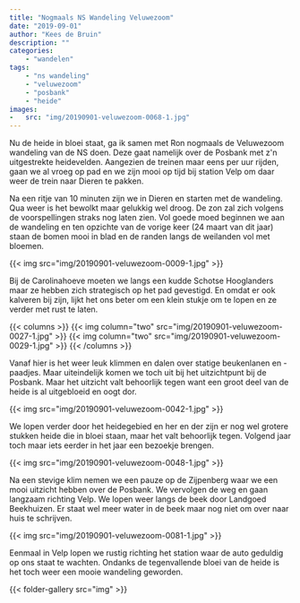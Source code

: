 ```yaml
---
title: "Nogmaals NS Wandeling Veluwezoom"
date: "2019-09-01"
author: "Kees de Bruin"
description: ""
categories:
    - "wandelen"
tags:
    - "ns wandeling"
    - "veluwezoom"
    - "posbank"
    - "heide"
images:
-   src: "img/20190901-veluwezoom-0068-1.jpg"
---
```


Nu de heide in bloei staat, ga ik samen met Ron nogmaals de Veluwezoom wandeling van de NS doen. Deze gaat namelijk over de Posbank met z'n uitgestrekte heidevelden. Aangezien de treinen maar eens per uur rijden, gaan we al vroeg op pad en we zijn mooi op tijd bij station Velp om daar weer de trein naar Dieren te pakken.

Na een ritje van 10 minuten zijn we in Dieren en starten met de wandeling. Qua weer is het bewolkt maar gelukkig wel droog. De zon zal zich volgens de voorspellingen straks nog laten zien. Vol goede moed beginnen we aan de wandeling en ten opzichte van de vorige keer (24 maart van dit jaar) staan de bomen mooi in blad en de randen langs de weilanden vol met bloemen.

{{< img src="img/20190901-veluwezoom-0009-1.jpg" >}}

Bij de Carolinahoeve moeten we langs een kudde Schotse Hooglanders maar ze hebben zich strategisch op het pad gevestigd. En omdat er ook kalveren bij zijn, lijkt het ons beter om een klein stukje om te lopen en ze verder met rust te laten.

{{< columns >}}
    {{< img column="two" src="img/20190901-veluwezoom-0027-1.jpg" >}}
    {{< img column="two" src="img/20190901-veluwezoom-0029-1.jpg" >}}
{{< /columns >}}

Vanaf hier is het weer leuk klimmen en dalen over statige beukenlanen en -paadjes. Maar uiteindelijk komen we toch uit bij het uitzichtpunt bij de Posbank. Maar het uitzicht valt behoorlijk tegen want een groot deel van de heide is al uitgebloeid en oogt dor.

{{< img src="img/20190901-veluwezoom-0042-1.jpg" >}}

We lopen verder door het heidegebied en her en der zijn er nog wel grotere stukken heide die in bloei staan, maar het valt behoorlijk tegen. Volgend jaar toch maar iets eerder in het jaar een bezoekje brengen.

{{< img src="img/20190901-veluwezoom-0048-1.jpg" >}}

Na een stevige klim nemen we een pauze op de Zijpenberg waar we een mooi uitzicht hebben over de Posbank. We vervolgen de weg en gaan langzaam richting Velp. We lopen weer langs de beek door Landgoed Beekhuizen. Er staat wel meer water in de beek maar nog niet om over naar huis te schrijven.

{{< img src="img/20190901-veluwezoom-0081-1.jpg" >}}

Eenmaal in Velp lopen we rustig richting het station waar de auto geduldig op ons staat te wachten. Ondanks de tegenvallende bloei van de heide is het toch weer een mooie wandeling geworden.

{{< folder-gallery src="img" >}}